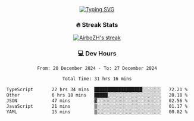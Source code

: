 
<div align="center">
  <a href="https://git.io/typing-svg"><img src="https://readme-typing-svg.demolab.com?font=Fira+Code&size=30&pause=1000&color=33F7F5&center=true&vCenter=true&width=435&lines=Hi+there+%F0%9F%91%8B+I+am+AirboZH+;Welcome+to+my+Github" alt="Typing SVG" /></a>

<h3>🔥 Streak Stats</h3>

<!-- GitHub Readme Streak Stats - https://github.com/DenverCoder1/github-readme-streak-stats -->
<p>
  <a href="https://github.com/DenverCoder1/github-readme-streak-stats">
    <img title="🔥 Get streak stats for your profile at git.io/streak-stats" alt="AirboZH's streak" src="https://streak-stats.demolab.com/?user=AirboZH&theme=monokai-metallian&hide_border=true"/>
  </a>
</p>

<h3>💻 Dev Hours</h3>
<!--START_SECTION:waka-->

```txt
From: 20 December 2024 - To: 27 December 2024

Total Time: 31 hrs 16 mins

TypeScript       22 hrs 34 mins  ██████████████████░░░░░░░   72.21 %
Other            6 hrs 18 mins   █████░░░░░░░░░░░░░░░░░░░░   20.18 %
JSON             47 mins         ▓░░░░░░░░░░░░░░░░░░░░░░░░   02.56 %
JavaScript       21 mins         ▒░░░░░░░░░░░░░░░░░░░░░░░░   01.17 %
YAML             15 mins         ▒░░░░░░░░░░░░░░░░░░░░░░░░   00.82 %
```

<!--END_SECTION:waka-->
</div>  
